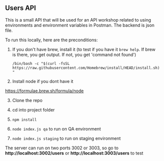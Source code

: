 ## Users API

This is a small API that will be used for an API workshop related to using environments and environment variables in Postman. The backend is json file. 

To run this locally, here are the preconditions:

 1. If you don't have brew, install it (to test if you have it `brew help`. If brew is there, you get output. If not, you get 'command not found')

    ``/bin/bash -c "$(curl -fsSL https://raw.githubusercontent.com/Homebrew/install/HEAD/install.sh)"``

2. Install node if you dont have it

https://formulae.brew.sh/formula/node


3. Clone the repo

4. cd into project folder

5. ``npm install``

6. ``node index.js qa`` to run on QA environment
7. ``node index.js staging`` to run on staging environment

The server can run on two ports 3002 or 3003, so go to **http://localhost:3002/users** or **http://localhost:3003/users** to test
